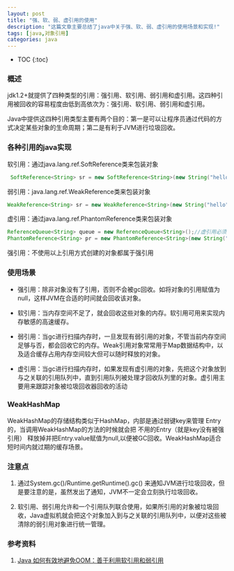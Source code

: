 ```yaml
---
layout: post
title: "强、软、弱、虚引用的使用"
description: "这篇文章主要总结了java中关于强、软、弱、虚引用的使用场景和实现!"
tags: [java,对象引用]
categories: java
---
```


* TOC
{:toc}

### 概述

jdk1.2+就提供了四种类型的引用：强引用、软引用、弱引用和虚引用。这四种引用被回收的容易程度由低到高依次为：强引用、软引用、弱引用和虚引用。

Java中提供这四种引用类型主要有两个目的：第一是可以让程序员通过代码的方式决定某些对象的生命周期；第二是有利于JVM进行垃圾回收。

### 各种引用的java实现

软引用：通过java.lang.ref.SoftReference类来包装对象

```java
 SoftReference<String> sr = new SoftReference<String>(new String("hello"));
```

弱引用：java.lang.ref.WeakReference类来包装对象

```java
WeakReference<String> sr = new WeakReference<String>(new String("hello"));
```

虚引用：通过java.lang.ref.PhantomReference类来包装对象

```java
ReferenceQueue<String> queue = new ReferenceQueue<String>();//虚引用必须和引用队列关联使用
PhantomReference<String> pr = new PhantomReference<String>(new String("hello"), queue);
```

强引用：不使用以上引用方式创建的对象都属于强引用

### 使用场景

- 强引用：除非对象没有了引用，否则不会被gc回收。如将对象的引用赋值为null，这样JVM在合适的时间就会回收该对象。

- 软引用：当内存空间不足了，就会回收这些对象的内存。软引用可用来实现内存敏感的高速缓存。

- 弱引用：当gc进行扫描内存时，一旦发现有弱引用的对象，不管当前内存空间足够与否，都会回收它的内存。Weak引用对象常常用于Map数据结构中，以及适合缓存占用内存空间较大但可以随时释放的对象。

- 虚引用：当gc进行扫描内存时，如果发现有虚引用的对象，先把这个对象放到与之关联的引用队列中，直到引用队列被处理才回收队列里的对象。虚引用主要用来跟踪对象被垃圾回收器回收的活动

### WeakHashMap

WeakHashMap的存储结构类似于HashMap，内部是通过弱键key来管理 Entry 的，当调用WeakHashMap的方法的时候就会把 不用的Entry（就是key没有被强引用） 释放掉并把Entry.value赋值为null,以便被GC回收。WeakHashMap适合短时间内就过期的缓存场景。

### 注意点

1. 通过System.gc()/Runtime.getRuntime().gc() 来通知JVM进行垃圾回收，但是要注意的是，虽然发出了通知，JVM不一定会立刻执行垃圾回收。

2. 软引用、弱引用允许和一个引用队列联合使用，如果所引用的对象被垃圾回收，Java虚拟机就会把这个对象加入到与之关联的引用队列中，以便对这些被清除的弱引用对象进行统一管理。

### 参考资料

1. [Java 如何有效地避免OOM：善于利用软引用和弱引用](http://www.cnblogs.com/dolphin0520/p/3784171.html)
